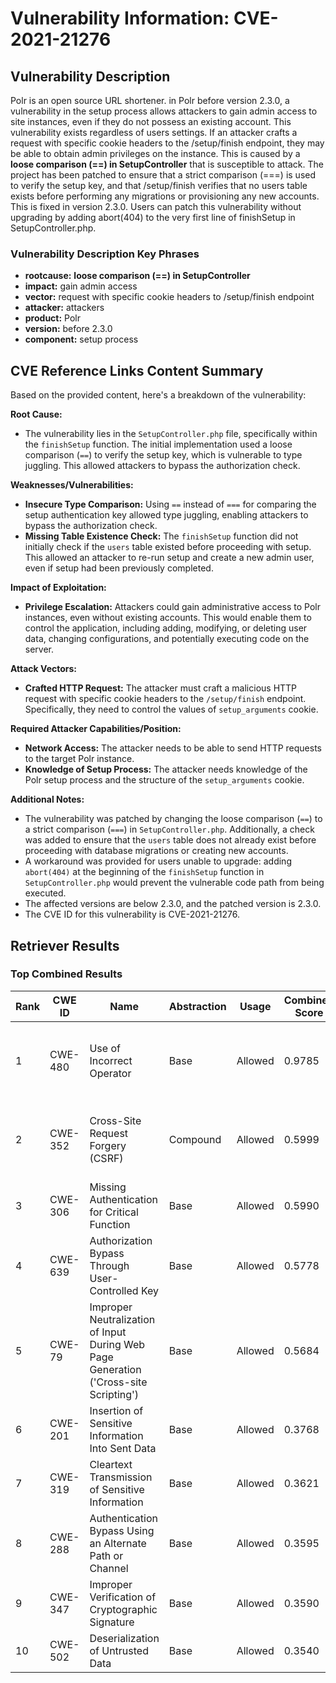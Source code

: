 # Vulnerability Information: CVE-2021-21276

## Vulnerability Description
Polr is an open source URL shortener. in Polr before version 2.3.0, a vulnerability in the setup process allows attackers to gain admin access to site instances, even if they do not possess an existing account. This vulnerability exists regardless of users settings. If an attacker crafts a request with specific cookie headers to the /setup/finish endpoint, they may be able to obtain admin privileges on the instance. This is caused by a **loose comparison (==) in SetupController** that is susceptible to attack. The project has been patched to ensure that a strict comparison (===) is used to verify the setup key, and that /setup/finish verifies that no users table exists before performing any migrations or provisioning any new accounts. This is fixed in version 2.3.0. Users can patch this vulnerability without upgrading by adding abort(404) to the very first line of finishSetup in SetupController.php.

### Vulnerability Description Key Phrases
- **rootcause:** **loose comparison (==) in SetupController**
- **impact:** gain admin access
- **vector:** request with specific cookie headers to /setup/finish endpoint
- **attacker:** attackers
- **product:** Polr
- **version:** before 2.3.0
- **component:** setup process

## CVE Reference Links Content Summary
Based on the provided content, here's a breakdown of the vulnerability:

**Root Cause:**
- The vulnerability lies in the `SetupController.php` file, specifically within the `finishSetup` function. The initial implementation used a loose comparison (`==`) to verify the setup key, which is vulnerable to type juggling. This allowed attackers to bypass the authorization check.

**Weaknesses/Vulnerabilities:**
- **Insecure Type Comparison:** Using `==` instead of `===` for comparing the setup authentication key allowed type juggling, enabling attackers to bypass the authorization check.
- **Missing Table Existence Check:**  The `finishSetup` function did not initially check if the `users` table existed before proceeding with setup. This allowed an attacker to re-run setup and create a new admin user, even if setup had been previously completed.

**Impact of Exploitation:**
- **Privilege Escalation:** Attackers could gain administrative access to Polr instances, even without existing accounts. This would enable them to control the application, including adding, modifying, or deleting user data, changing configurations, and potentially executing code on the server.

**Attack Vectors:**
- **Crafted HTTP Request:** The attacker must craft a malicious HTTP request with specific cookie headers to the `/setup/finish` endpoint. Specifically, they need to control the values of `setup_arguments` cookie.

**Required Attacker Capabilities/Position:**
- **Network Access:** The attacker needs to be able to send HTTP requests to the target Polr instance.
- **Knowledge of Setup Process:** The attacker needs knowledge of the Polr setup process and the structure of the `setup_arguments` cookie.

**Additional Notes:**
- The vulnerability was patched by changing the loose comparison (`==`) to a strict comparison (`===`) in `SetupController.php`. Additionally, a check was added to ensure that the `users` table does not already exist before proceeding with database migrations or creating new accounts.
- A workaround was provided for users unable to upgrade: adding `abort(404)` at the beginning of the `finishSetup` function in `SetupController.php` would prevent the vulnerable code path from being executed.
- The affected versions are below 2.3.0, and the patched version is 2.3.0.
- The CVE ID for this vulnerability is CVE-2021-21276.

## Retriever Results

### Top Combined Results

| Rank | CWE ID | Name | Abstraction | Usage | Combined Score | Retrievers | Individual Scores |
|------|--------|------|-------------|-------|---------------|------------|-------------------|
| 1 | CWE-480 | Use of Incorrect Operator | Base | Allowed | 0.9785 | dense, sparse, graph | dense: 0.439, sparse: 1.000, graph: 0.523 |
| 2 | CWE-352 | Cross-Site Request Forgery (CSRF) | Compound | Allowed | 0.5999 | dense, sparse, graph | dense: 0.449, sparse: 0.621, graph: 0.560 |
| 3 | CWE-306 | Missing Authentication for Critical Function | Base | Allowed | 0.5990 | sparse, graph | sparse: 0.676, graph: 0.594 |
| 4 | CWE-639 | Authorization Bypass Through User-Controlled Key | Base | Allowed | 0.5778 | dense, sparse | dense: 0.417, sparse: 0.646 |
| 5 | CWE-79 | Improper Neutralization of Input During Web Page Generation ('Cross-site Scripting') | Base | Allowed | 0.5684 | sparse, graph | sparse: 0.654, graph: 0.543 |
| 6 | CWE-201 | Insertion of Sensitive Information Into Sent Data | Base | Allowed | 0.3768 | sparse | sparse: 0.659 |
| 7 | CWE-319 | Cleartext Transmission of Sensitive Information | Base | Allowed | 0.3621 | sparse | sparse: 0.633 |
| 8 | CWE-288 | Authentication Bypass Using an Alternate Path or Channel | Base | Allowed | 0.3595 | sparse | sparse: 0.628 |
| 9 | CWE-347 | Improper Verification of Cryptographic Signature | Base | Allowed | 0.3590 | sparse | sparse: 0.628 |
| 10 | CWE-502 | Deserialization of Untrusted Data | Base | Allowed | 0.3540 | sparse | sparse: 0.619 |

